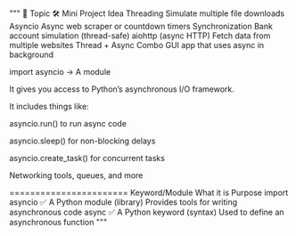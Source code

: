 
"""
🧪 Topic	🛠️ Mini Project Idea
Threading	Simulate multiple file downloads
Asyncio	Async web scraper or countdown timers
Synchronization	Bank account simulation (thread-safe)
aiohttp (async HTTP)	Fetch data from multiple websites
Thread + Async Combo	GUI app that uses async in background

import asyncio → A module

It gives you access to Python’s asynchronous I/O framework.

It includes things like:

asyncio.run() to run async code

asyncio.sleep() for non-blocking delays

asyncio.create_task() for concurrent tasks

Networking tools, queues, and more

=======================
Keyword/Module	What it is	Purpose
import asyncio	✅ A Python module (library)	Provides tools for writing asynchronous code
async	✅ A Python keyword (syntax)	Used to define an asynchronous function
"""
